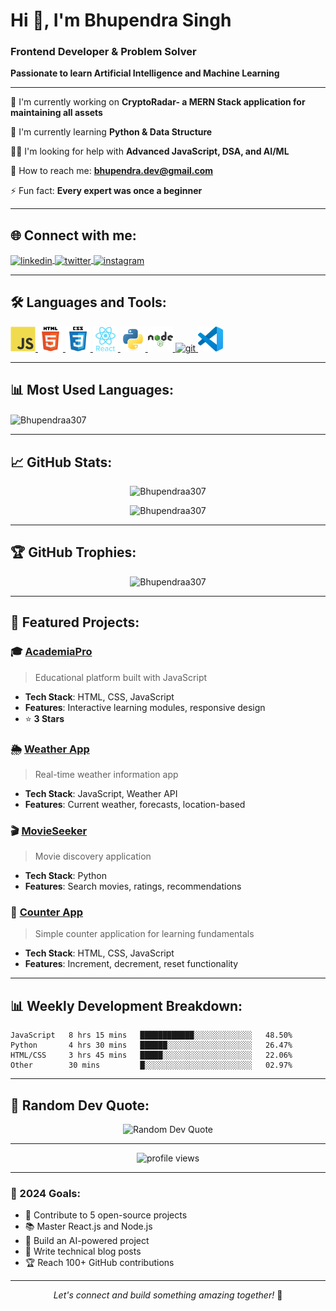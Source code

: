 # Hi 👋, I'm Bhupendra Singh
### Frontend Developer & Problem Solver

**Passionate to learn Artificial Intelligence and Machine Learning**

---

🔭 I'm currently working on **CryptoRadar- a MERN Stack application for maintaining all assets**

🌱 I'm currently learning **Python & Data Structure**

👨‍💻 I'm looking for help with **Advanced JavaScript, DSA, and AI/ML**

📧 How to reach me: **[bhupendra.dev@gmail.com](mailto:bhupendra.dev@gmail.com)**

⚡ Fun fact: **Every expert was once a beginner**

---

## 🌐 Connect with me:
<p align="left">
<a href="https://linkedin.com/in/bhupendraa307" target="blank">
  <img align="center" src="https://raw.githubusercontent.com/rahuldkjain/github-profile-readme-generator/master/src/images/icons/Social/linked-in-alt.svg" alt="linkedin" height="30" width="40" />
</a>
<a href="https://twitter.com/bhupendra_dev" target="blank">
  <img align="center" src="https://raw.githubusercontent.com/rahuldkjain/github-profile-readme-generator/master/src/images/icons/Social/twitter.svg" alt="twitter" height="30" width="40" />
</a>
<a href="https://instagram.com/bhupendra.codes" target="blank">
  <img align="center" src="https://raw.githubusercontent.com/rahuldkjain/github-profile-readme-generator/master/src/images/icons/Social/instagram.svg" alt="instagram" height="30" width="40" />
</a>
</p>

---

## 🛠️ Languages and Tools:

<p align="left">
<!-- Frontend -->
<a href="https://developer.mozilla.org/en-US/docs/Web/JavaScript" target="_blank" rel="noreferrer">
  <img src="https://raw.githubusercontent.com/devicons/devicon/master/icons/javascript/javascript-original.svg" alt="javascript" width="40" height="40"/>
</a>
<a href="https://www.w3.org/html/" target="_blank" rel="noreferrer">
  <img src="https://raw.githubusercontent.com/devicons/devicon/master/icons/html5/html5-original-wordmark.svg" alt="html5" width="40" height="40"/>
</a>
<a href="https://www.w3schools.com/css/" target="_blank" rel="noreferrer">
  <img src="https://raw.githubusercontent.com/devicons/devicon/master/icons/css3/css3-original-wordmark.svg" alt="css3" width="40" height="40"/>
</a>
<a href="https://reactjs.org/" target="_blank" rel="noreferrer">
  <img src="https://raw.githubusercontent.com/devicons/devicon/master/icons/react/react-original-wordmark.svg" alt="react" width="40" height="40"/>
</a>

<!-- Backend & Languages -->
<a href="https://www.python.org" target="_blank" rel="noreferrer">
  <img src="https://raw.githubusercontent.com/devicons/devicon/master/icons/python/python-original.svg" alt="python" width="40" height="40"/>
</a>
<a href="https://nodejs.org" target="_blank" rel="noreferrer">
  <img src="https://raw.githubusercontent.com/devicons/devicon/master/icons/nodejs/nodejs-original-wordmark.svg" alt="nodejs" width="40" height="40"/>
</a>

<!-- Tools -->
<a href="https://git-scm.com/" target="_blank" rel="noreferrer">
  <img src="https://www.vectorlogo.zone/logos/git-scm/git-scm-icon.svg" alt="git" width="40" height="40"/>
</a>
<a href="https://code.visualstudio.com/" target="_blank" rel="noreferrer">
  <img src="https://raw.githubusercontent.com/devicons/devicon/master/icons/vscode/vscode-original.svg" alt="vscode" width="40" height="40"/>
</a>
</p>

---

## 📊 Most Used Languages:
<p><img align="center" src="https://github-readme-stats.vercel.app/api/top-langs?username=Bhupendraa307&show_icons=true&locale=en&layout=compact&theme=radical" alt="Bhupendraa307" /></p>

---

## 📈 GitHub Stats:
<p align="center">
<img src="https://github-readme-stats.vercel.app/api?username=Bhupendraa307&show_icons=true&locale=en&theme=radical" alt="Bhupendraa307" />
</p>

<p align="center">
<img src="https://github-readme-streak-stats.herokuapp.com/?user=Bhupendraa307&theme=radical" alt="Bhupendraa307" />
</p>

---

## 🏆 GitHub Trophies:
<p align="center">
<img src="https://github-profile-trophy.vercel.app/?username=Bhupendraa307&theme=radical&row=1&column=6" alt="Bhupendraa307" />
</p>

---

## 🚀 Featured Projects:

### 🎓 [AcademiaPro](https://github.com/Bhupendraa307/AcademiaPro)
> Educational platform built with JavaScript
- **Tech Stack**: HTML, CSS, JavaScript
- **Features**: Interactive learning modules, responsive design
- ⭐ **3 Stars**

### 🌦️ [Weather App](https://github.com/Bhupendraa307/weather_app)
> Real-time weather information app
- **Tech Stack**: JavaScript, Weather API
- **Features**: Current weather, forecasts, location-based

### 🎬 [MovieSeeker](https://github.com/Bhupendraa307/MovieSeeker-)
> Movie discovery application
- **Tech Stack**: Python
- **Features**: Search movies, ratings, recommendations

### 🔢 [Counter App](https://github.com/Bhupendraa307/Counter_App)
> Simple counter application for learning fundamentals
- **Tech Stack**: HTML, CSS, JavaScript
- **Features**: Increment, decrement, reset functionality

---

## 📊 Weekly Development Breakdown:
<!--START_SECTION:waka-->
```text
JavaScript   8 hrs 15 mins   ████████████░░░░░░░░░░░░░   48.50% 
Python       4 hrs 30 mins   ██████░░░░░░░░░░░░░░░░░░░   26.47% 
HTML/CSS     3 hrs 45 mins   █████░░░░░░░░░░░░░░░░░░░░   22.06% 
Other        30 mins         █░░░░░░░░░░░░░░░░░░░░░░░░   02.97%
```
<!--END_SECTION:waka-->

---

## 💭 Random Dev Quote:
<p align="center">
<img src="https://quotes-github-readme.vercel.app/api?type=horizontal&theme=radical" alt="Random Dev Quote"/>
</p>

---

<p align="center">
  <img src="https://komarev.com/ghpvc/?username=Bhupendraa307&label=Profile%20views&color=0e75b6&style=flat" alt="profile views" />
</p>

---

### 🎯 2024 Goals:
- 🌟 Contribute to 5 open-source projects
- 📚 Master React.js and Node.js
- 🤖 Build an AI-powered project
- 📝 Write technical blog posts
- 🏆 Reach 100+ GitHub contributions

---

<p align="center">
  <i>Let's connect and build something amazing together!</i> 💫
</p>
